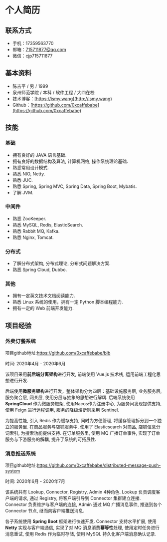 # 个人简历

## 联系方式

- 手机：17359563770
- 邮箱：715711877@qq.com
- 微信：cjp715711877

## 基本资料

- 陈吉平 / 男 / 1999
- 泉州师范学院 / 本科 / 软件工程 / 大四在校
- 技术博客：[https://ismy.wang](http://ismy.wang)
- Github：[https://github.com/0xcaffebabe](https://github.com/0xcaffebabe)

## 技能

### 基础

- 拥有良好的 JAVA 语言基础.
- 拥有良好的数据结构及算法, 计算机网络, 操作系统理论基础.
- 熟悉常用设计模式.
- 熟悉 NIO, Netty.
- 熟悉 JUC.
- 熟悉 Spring, Spring MVC, Spring Data, Spring Boot, Mybatis.
- 了解 JVM.

### 中间件

- 熟悉 ZooKeeper.
- 熟悉 MySQL, Redis, ElasticSearch.
- 熟悉 Rabbit MQ, Kafka.
- 熟悉 Nginx, Tomcat.

### 分布式

- 了解分布式架构, 分布式理论, 分布式问题解决方案.
- 熟悉 Spring Cloud, Dubbo.

### 其他

- 拥有一定英文技术文档阅读能力.
- 熟悉 Linux 系统的使用，拥有一定 Python 脚本编程能力.
- 拥有一定的 Web 前端开发能力.

## 项目经验

### 外卖订餐系统

项目github地址:<https://github.com/0xcaffebabe/blb>

时间: 2020年4月 - 2020年6月

该项目采用**前后端分离架构**进行开发, 前端使用 Vue.js 技术栈, 运用前端工程化思想进行开发.

后端使用**微服务架构**进行开发，整体架构分为四层：基础设施服务层, 业务服务层, 服务聚合层, 网关层, 使用分层与抽象的思想进行解耦.
后端系统使用 **SpringCloud** 作为微服务框架, 使用Nacos作为注册中心, 为服务间发现提供支持, 使用 Feign 进行远程调用, 服务的降级熔断则采用 Sentinel.

为提高性能, 引入 Redis 作为缓存支持, 同时为方便管理, 将缓存管理拆分到一个独立的服务里.
在商品服务与店铺服务中, 使用了 Elasticsearch 对商品, 店铺信息分词索引, 为搜索功能提供支持.
在订单服务里, 使用 MQ 广播订单事件, 实现了订单服务与下游服务的解耦, 提升了系统的可拓展性.

### 消息推送系统

项目github地址:<https://github.com/0xcaffebabe/distributed-message-push-system>

时间: 2020年6月 - 2020年7月

该系统共有 Lookup, Connector, Registry, Admin 4种角色.
Lookup 负责调度客户端的请求, 通过 Registry, 将客户端引导到 Connector 集群建立连接. Connector 负责维护与客户端的连接, Admin 通过 MQ 广播消息事件, 推送到各个 Connector 节点, 继而向客户端推送消息.

各子系统使用 **Spring Boot** 框架进行快速开发.
Connector 支持水平扩展, 使用 **Netty** 实现与客户端通信, 实现了对 MQ 消息消费**幂等性**处理, 使用定时任务进行消息重试, 使用 Redis 作为临时存储, 使用 MySQL 持久化客户端消息确认记录.